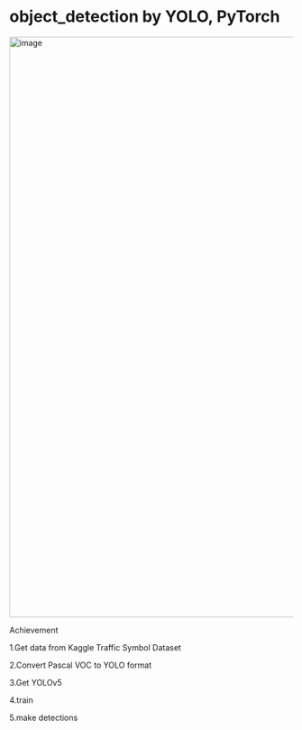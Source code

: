 # object_detection by YOLO, PyTorch

<img width="1028" alt="image" src="https://user-images.githubusercontent.com/61813947/209761569-68863c82-21dc-4f01-9251-e9dd3adaf5c7.png">


Achievement

1.Get data from Kaggle Traffic Symbol Dataset

2.Convert Pascal VOC to YOLO format

3.Get YOLOv5

4.train

5.make detections 


